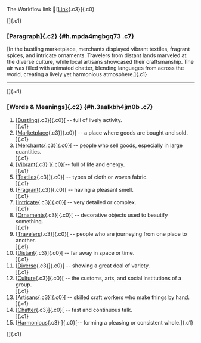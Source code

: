 The Workflow link
👏[[Link](https://www.google.com/url?q=http://www.google.com&sa=D&source=editors&ust=1761024328037519&usg=AOvVaw1Zq5LFYO2Gt-qDj4KhKRLq){.c3}]{.c0}

[]{.c1}

### [Paragraph]{.c2} {#h.mpda4mgbgq73 .c7}

[In the bustling marketplace, merchants displayed vibrant textiles,
fragrant spices, and intricate ornaments. Travelers from distant lands
marveled at the diverse culture, while local artisans showcased their
craftsmanship. The air was filled with animated chatter, blending
languages from across the world, creating a lively yet harmonious
atmosphere.]{.c1}

------------------------------------------------------------------------

[]{.c1}

### [Words & Meanings]{.c2} {#h.3aalkbh4jm0b .c7}

1.  [[Bustling](https://www.google.com/url?q=http://www.google.com&sa=D&source=editors&ust=1761024328038325&usg=AOvVaw1rJ8E3R3cPriLJEAUpMtG6){.c3}]{.c0}[ --
    full of lively activity.\
    ]{.c1}
2.  [[Marketplace](https://www.google.com/url?q=http://www.google.com&sa=D&source=editors&ust=1761024328038491&usg=AOvVaw2ZZaBBtasX4Lep7uNlOeNc){.c3}]{.c0}[ --
    a place where goods are bought and sold.\
    ]{.c1}
3.  [[Merchants](https://www.google.com/url?q=http://www.google.com&sa=D&source=editors&ust=1761024328038637&usg=AOvVaw0NIkQHnCgJeAFp4giH3cFl){.c3}]{.c0}[ --
    people who sell goods, especially in large quantities.\
    ]{.c1}
4.  [[Vibrant](https://www.google.com/url?q=http://www.google.com&sa=D&source=editors&ust=1761024328038793&usg=AOvVaw2V73dfPLD2FvzeAcTmoJa5){.c3}
    ]{.c0}[-- full of life and energy.\
    ]{.c1}
5.  [[Textiles](https://www.google.com/url?q=http://www.google.com&sa=D&source=editors&ust=1761024328038912&usg=AOvVaw1zRmzLYvUGDPRFfLcjfoK6){.c3}]{.c0}[ --
    types of cloth or woven fabric.\
    ]{.c1}
6.  [[Fragrant](https://www.google.com/url?q=http://www.google.com&sa=D&source=editors&ust=1761024328039047&usg=AOvVaw18Nl3bcP9ZNXnIP2x96jUC){.c3}]{.c0}[ --
    having a pleasant smell.\
    ]{.c1}
7.  [[Intricate](https://www.google.com/url?q=http://www.google.com&sa=D&source=editors&ust=1761024328039168&usg=AOvVaw1aZOkBS7fLWU47EML4fJjD){.c3}]{.c0}[ --
    very detailed or complex.\
    ]{.c1}
8.  [[Ornaments](https://www.google.com/url?q=http://www.google.com&sa=D&source=editors&ust=1761024328039309&usg=AOvVaw38xXEY_nfRxE5Xg6lBzlks){.c3}]{.c0}[ --
    decorative objects used to beautify something.\
    ]{.c1}
9.  [[Travelers](https://www.google.com/url?q=http://www.google.com&sa=D&source=editors&ust=1761024328039453&usg=AOvVaw0vzd7e69v_cuIXVk5246cE){.c3}]{.c0}[ --
    people who are journeying from one place to another.\
    ]{.c1}
10. [[Distant](https://www.google.com/url?q=http://www.google.com&sa=D&source=editors&ust=1761024328039595&usg=AOvVaw3ZxmTwE6gMkRQuwuo02Q-x){.c3}]{.c0}[ --
    far away in space or time.\
    ]{.c1}
11. [[Diverse](https://www.google.com/url?q=http://www.google.com&sa=D&source=editors&ust=1761024328039723&usg=AOvVaw0FCm9Wz2lTFmhiRLXIz8M0){.c3}]{.c0}[ --
    showing a great deal of variety.\
    ]{.c1}
12. [[Culture](https://www.google.com/url?q=http://www.google.com&sa=D&source=editors&ust=1761024328039846&usg=AOvVaw04eUuSaAlpEvLB74tXEDRz){.c3}]{.c0}[ --
    the customs, arts, and social institutions of a group.\
    ]{.c1}
13. [[Artisans](https://www.google.com/url?q=http://www.google.com&sa=D&source=editors&ust=1761024328039987&usg=AOvVaw1NVvm6NprZABnfyn-MD4EH){.c3}]{.c0}[ --
    skilled craft workers who make things by hand.\
    ]{.c1}
14. [[Chatter](https://www.google.com/url?q=http://www.google.com&sa=D&source=editors&ust=1761024328040128&usg=AOvVaw2wGwqHm_YC5P1b-lCyR7CU){.c3}]{.c0}[ --
    fast and continuous talk.\
    ]{.c1}
15. [[Harmonious](https://www.google.com/url?q=http://www.google.com&sa=D&source=editors&ust=1761024328040254&usg=AOvVaw10CaPJOhJsbJR_85PRhzsV){.c3}
    ]{.c0}[-- forming a pleasing or consistent whole.]{.c1}

[]{.c1}
